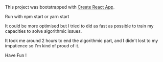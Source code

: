 This project was bootstrapped with [Create React App](https://github.com/facebook/create-react-app).

Run with npm start or yarn start

It could be more optimised but I tried to did as fast as possible to train my capacities to solve algorithmic issues.

It took me around 2 hours to end the algorithmic part, and I didn't lost to my impatience so I'm kind of proud of it.

Have Fun !